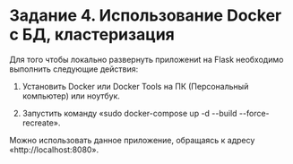 # Задание 4. Использование Docker с БД, кластеризация

Для того чтобы локально развернуть приложениt на Flask необходимо выполнить следующие действия:

1.  Установить Docker или Docker Tools на ПК (Персональный компьютер) или ноутбук.

2.  Запустить команду «sudo docker-compose up -d --build --force-recreate».

Можно использовать данное приложение, обращаясь к адресу «http://localhost:8080».
